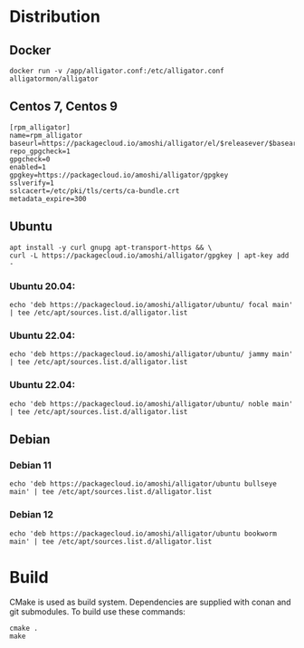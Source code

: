 # Distribution

## Docker
```
docker run -v /app/alligator.conf:/etc/alligator.conf alligatormon/alligator
```

## Centos 7, Centos 9
```
[rpm_alligator]
name=rpm_alligator
baseurl=https://packagecloud.io/amoshi/alligator/el/$releasever/$basearch
repo_gpgcheck=1
gpgcheck=0
enabled=1
gpgkey=https://packagecloud.io/amoshi/alligator/gpgkey
sslverify=1
sslcacert=/etc/pki/tls/certs/ca-bundle.crt
metadata_expire=300

```

## Ubuntu
```
apt install -y curl gnupg apt-transport-https && \
curl -L https://packagecloud.io/amoshi/alligator/gpgkey | apt-key add -
```

### Ubuntu 20.04:
```
echo 'deb https://packagecloud.io/amoshi/alligator/ubuntu/ focal main' | tee /etc/apt/sources.list.d/alligator.list
```

### Ubuntu 22.04:
```
echo 'deb https://packagecloud.io/amoshi/alligator/ubuntu/ jammy main' | tee /etc/apt/sources.list.d/alligator.list
```

### Ubuntu 22.04:
```
echo 'deb https://packagecloud.io/amoshi/alligator/ubuntu/ noble main' | tee /etc/apt/sources.list.d/alligator.list
```

## Debian
### Debian 11
```
echo 'deb https://packagecloud.io/amoshi/alligator/ubuntu bullseye main' | tee /etc/apt/sources.list.d/alligator.list
```

### Debian 12
```
echo 'deb https://packagecloud.io/amoshi/alligator/ubuntu bookworm main' | tee /etc/apt/sources.list.d/alligator.list
```

# Build
CMake is used as build system. Dependencies are supplied with conan and git submodules.
To build use these commands:
```
cmake .
make
```

